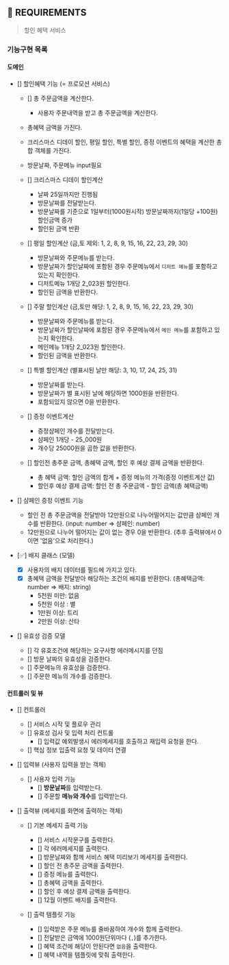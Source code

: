 ## 🚀 REQUIREMENTS

> 할인 혜택 서비스

### 기능구현 목록

#### 도메인

- [] 할인혜택 기능 (= 프로모션 서비스)

  - [] 총 주문금액을 계산한다.

    - 사용자 주문내역을 받고 총 주문금액을 계산한다.

  - 총혜택 금액을 가진다.
  - 크리스마스 디데이 할인, 평일 할인, 특별 할인, 증정 이벤트의 혜택을 계산한 총합 객체를 가진다.
  - 방문날짜, 주문메뉴 input필요

  - [] 크리스마스 디데이 할인계산

    - 날짜 25일까지만 진행됨
    - 방문날짜를 전달받는다.
    - 방문날짜를 기준으로 1일부터(1000원시작) 방문날짜까지(1일당 +100원) 할인금액 증가
    - 할인된 금액 반환

  - [] 평일 할인계산 (금,토 제외: 1, 2, 8, 9, 15, 16, 22, 23, 29, 30)

    - 방문날짜와 주문메뉴를 받는다.
    - 방문날짜가 할인날짜에 포함된 경우 주문메뉴에서 `디저트 메뉴`를 포함하고 있는지 확인한다.
    - 디저트메뉴 1개당 2_023원 할인한다.
    - 할인된 금액을 반환한다.

  - [] 주말 할인계산 (금,토만 해당: 1, 2, 8, 9, 15, 16, 22, 23, 29, 30)

    - 방문날짜와 주문메뉴를 받는다.
    - 방문날짜가 할인날짜에 포함된 경우 주문메뉴에서 `메인 메뉴`를 포함하고 있는지 확인한다.
    - 메인메뉴 1개당 2_023원 할인한다.
    - 할인된 금액을 반환한다.

  - [] 특별 할인계산 (별표시된 날만 해당: 3, 10, 17, 24, 25, 31)

    - 방문날짜를 받는다.
    - 방문날짜가 별 표시된 날에 해당하면 1000원을 반환한다.
    - 포함되있지 않으면 0을 반환한다.

  - [] 증정 이벤트계산

    - 증정샴페인 개수를 전달받는다.
    - 샴페인 1개당 - 25_000원
    - 개수당 25000원을 곱한 값을 반환한다.

  - [] 할인전 총주문 금액, 총혜택 금액, 할인 후 예상 결제 금액을 반환한다.
    - 총 혜택 금액: 할인 금액의 합계 + 증정 메뉴의 가격(증정 이벤트계산 값)
    - 할인후 예상 결제 금액: 할인 전 총 주문금액 - 할인 금액(총 혜택금액)

- [] 샴페인 증정 이벤트 기능

  - 할인 전 총 주문금액을 전달받아 12만원으로 나누어떨어지는 값만큼 샴페인 개수를 반환한다. (input: number => 샴페인: number)
  - 12만원으로 나누어 떨어지는 값이 없는 경우 0을 반환한다. (추후 출력뷰에서 0이면 '없음'으로 처리한다.)

- [✅] 배지 클래스 (모델)

  - [x] 사용자의 배지 데이터를 필드에 가지고 있다.
  - [x] 총혜택 금액을 전달받아 해당하는 조건의 배지를 반환한다. (총혜택금액: number => 배지: string)
    - 5천원 미만: 없음
    - 5천원 이상 : 별
    - 1만원 이상: 트리
    - 2만원 이상: 산타

- [] 유효성 검증 모델

  - [] 각 유효조건에 해당하는 요구사항 에러메시지를 던짐
  - [] 방문 날짜의 유효성을 검증한다.
  - [] 주문메뉴의 유효성을 검증한다.
  - [] 주문한 메뉴의 개수를 검증한다.

#### 컨트롤러 및 뷰

- [] 컨트롤러

  - [] 서비스 시작 및 플로우 관리
  - [] 유효성 검사 및 입력 처리 컨트롤
    - [] 입력값 예외발생시 에러메세지를 호출하고 재입력 요청을 한다.
  - [] 핵심 정보 입출력 요청 및 데이터 연결

- [] 입력뷰 (사용자 입력을 받는 객체)

  - [] 사용자 입력 기능
    - [] **방문날짜**를 입력받는다.
    - [] 주문할 **메뉴와 개수**를 입력받는다.

- [] 출력뷰 (메세지를 화면에 출력하는 객체)

  - [] 기본 메세지 출력 기능

    - [] 서비스 시작문구를 출력한다.
    - [] 각 에러메세지를 출력한다.
    - [] 방문날짜와 함께 서비스 혜택 미리보기 메세지를 출력한다.
    - [] 할인 전 총주문 금액을 출력한다.
    - [] 증정 메뉴를 출력한다.
    - [] 총혜택 금액을 출력한다.
    - [] 할인 후 예상 결제 금액을 출력한다.
    - [] 12월 이벤트 배지를 출력한다.

  - [] 출력 템플릿 기능
    - [] 입력받은 주문 메뉴를 줄바꿈하여 개수와 함께 출력한다.
    - [] 전달받은 금액에 1000원단위마다 (`,`)를 추가한다.
    - [] 혜택 조건에 해당이 안된다면 `없음`을 출력한다.
    - [] 혜택 내역을 템플릿에 맞춰 출력한다.
